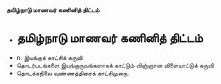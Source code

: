 **தமிழ்நாடு மாணவர் கணினித் திட்டம்**
- # தமிழ்நாடு மாணவர் கணினித் திட்டம்
- n. இயங்குக் காட்சிக் கருவி
- தொடர்படங்களை இயங்குருவங்களாகக் காட்டும் விஞ்ஞான விளையாட்டுக் கருவி
- தொடக்கநிலை வண்ணத்திரைக் காட்சிமுறை.

